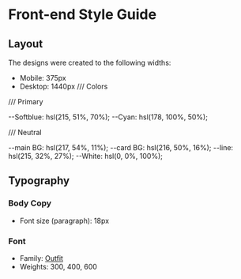 # Front-end Style Guide

## Layout

The designs were created to the following widths:

- Mobile: 375px
- Desktop: 1440px
/// Colors

/// Primary

--Softblue: hsl(215, 51%, 70%);
--Cyan: hsl(178, 100%, 50%);

/// Neutral

--main BG: hsl(217, 54%, 11%);
--card BG: hsl(216, 50%, 16%);
--line: hsl(215, 32%, 27%);
--White: hsl(0, 0%, 100%);

## Typography

### Body Copy

- Font size (paragraph): 18px

### Font

- Family: [Outfit](https://fonts.google.com/specimen/Outfit)
- Weights: 300, 400, 600
